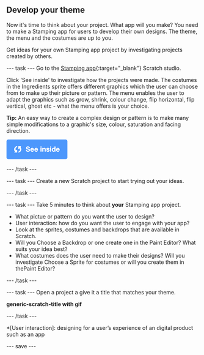 ## Develop your theme
Now it's time to think about your project. What app will you make? You need to make a Stamping app for users to develop their own designs. The theme, the menu and the costumes are up to you.

Get ideas for your own Stamping app project by investigating projects created by others. 

--- task ---
Go to the [Stamping app](https://scratch.mit.edu/studios/27160618){:target="_blank"} Scratch studio.

Click 'See inside' to investigate how the projects were made. The costumes in the Ingredients sprite offers different graphics which the user can choose from to make up their picture or pattern. The menu enables the user to adapt the graphics such as grow, shrink, colour change, flip horizontal, flip vertical, ghost etc - what the menu offers is your choice.

**Tip:** An easy way to create a complex design or pattern is to make many simple modifications to a graphic's size, colour, saturation and facing direction.

![See inside icon](images/see_inside.png)

--- /task ---

--- task ---
Create a new Scratch project to start trying out your ideas.

--- /task ---

--- task ---
Take 5 minutes to think about **your** Stamping app project. 

+ What pictue or pattern do you want the user to design?
+ User interaction: how do you want the user to engage with your app?
+ Look at the sprites, costumes and backdrops that are available in Scratch.
+ Will you Choose a Backdrop or one create one in the Paint Editor? What suits your idea best?
+ What costumes does the user need to make their designs? Will you investigate Choose a Sprite for costumes or will you create them in thePaint Editor?

--- /task ---

--- task ---
Open a project a give it a title that matches your theme. 

**generic-scratch-title with gif**

--- /task ---

*[User interaction]: designing for a user’s experience of an digital product such as an app

--- save ---
